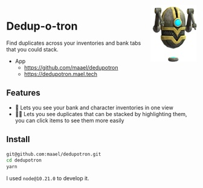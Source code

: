 <img height="150" align="right" src="./public/imgs/golem.png">

# Dedup-o-tron

Find duplicates across your inventories and bank tabs that you could stack.

- App
  - https://github.com/maael/dedupotron
  - https://dedupotron.mael.tech

## Features

- 🏦 Lets you see your bank and character inventories in one view
- 🕵️‍♂️ Lets you see duplicates that can be stacked by highlighting them, you can click items to see them more easily

## Install

```sh
git@github.com:maael/dedupotron.git
cd dedupotron
yarn
```

I used `node@10.21.0` to develop it.
